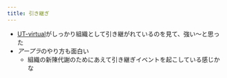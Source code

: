 ```yaml
---
title: 引き継ぎ
---
```


* [UT-virtual](UT-virtual.md)がしっかり組織として引き継がれているのを見て、強い〜と思った
* *アープラ*のやり方も面白い
  * 組織の新陳代謝のためにあえて引き継ぎイベントを起こしている感じかな
